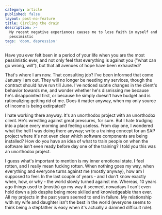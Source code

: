 ```yaml
---
category: article
published: false
layout: post-no-feature
title: Circling the drain
description: >-
  My recent negative experiences causes me to lose faith in myself and turn
  pessimistic
tags: 'doom, depression'
---
```

Have you ever felt been in a period of your life when you are the most pessimistic ever, and not only feel that everything is against you ("what can go wrong, will"), but that all avenues of hope have been exhausted?

That's where I am now. That consulting job? I've been informed that come January I am out. They will no longer be needing my services, though the contract should have run till June. I've noticed subtle changes in the client's behavior towards me, and wonder whether he's dismissing me because he's disappointed first, or because he simply doesn't have budget and is rationalizing getting rid of me. Does it matter anyway, when my only source of income is being extirpated?

I hate working there anyway. It's an unorthodox project with an unorthodox client. He's wrestling against great pressures, for sure. But I hate trudging into a place every morning and feeling useless. From day one, I wondered what the hell I was doing there anyway; write a training concept for an SAP project where it's not even clear which software components are being installed? How do you have an idea of what to train people on when the software isn't even ready before day one of the training? I told you this was an unorthodox project.

I guess what's important to mention is my inner emotional state. I feel rotten, and I really mean fucking rotten. When nothing goes my way, when everything and everyone turns against me (mostly anyway), how am I supposed to feel. In the last couple of years - and I don't know exactly when, how, or why - the world slowly turned against me. Whereas, 10 years ago things used to (mostly) go my way it seemed, nowadays I can't even hold down a job despite being more skilled and knowledgeable than ever. All my projects in the past years seemed to end in failure. My relationship with my wife and daughter isn't the best in the world (everyone seems to think being a stepfather is easy when it's actually a damned difficult role).


